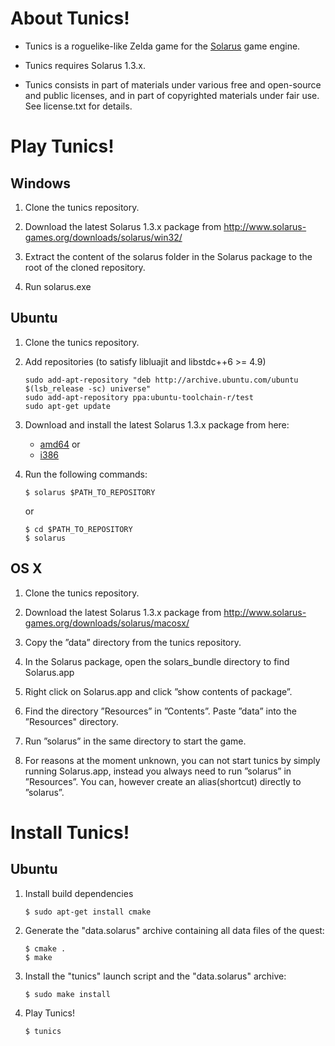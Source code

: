 # About Tunics!

 * Tunics is a roguelike-like Zelda game for the [Solarus](http://solarus-games.org) game engine.

 * Tunics requires Solarus 1.3.x.

 * Tunics consists in part of materials under various free and open-source and public licenses, and in part of copyrighted materials under fair use. See license.txt for details.


# Play Tunics!

## Windows
 
 1. Clone the tunics repository.

 2. Download the latest Solarus 1.3.x package from http://www.solarus-games.org/downloads/solarus/win32/ 
 
 3. Extract the content of the solarus folder in the Solarus package to the root of the cloned repository.
 
 4. Run solarus.exe

## Ubuntu

 1. Clone the tunics repository.
 
 2. Add repositories (to satisfy libluajit and libstdc++6 >= 4.9)

        sudo add-apt-repository "deb http://archive.ubuntu.com/ubuntu $(lsb_release -sc) universe"
        sudo add-apt-repository ppa:ubuntu-toolchain-r/test
        sudo apt-get update

 3. Download and install the latest Solarus 1.3.x package from here:
    * [amd64](http://www.solarus-games.org/downloads/solarus/debian-amd64) or
    * [i386](http://www.solarus-games.org/downloads/solarus/debian-i386)

 4. Run the following commands:

        $ solarus $PATH_TO_REPOSITORY

    or

        $ cd $PATH_TO_REPOSITORY
        $ solarus


## OS X

 1. Clone the tunics repository.

 2. Download the latest Solarus 1.3.x package from http://www.solarus-games.org/downloads/solarus/macosx/

 3. Copy the ”data” directory from the tunics repository.

 4. In the Solarus package, open the solars_bundle directory to find Solarus.app

 5. Right click on Solarus.app and click ”show contents of package”.

 6. Find the directory ”Resources” in ”Contents”. Paste ”data” into the ”Resources" directory.

 7. Run ”solarus” in the same directory to start the game.

 8. For reasons at the moment unknown, you can not start tunics by simply running Solarus.app, instead you always need to run ”solarus” in ”Resources”. You can, however create an alias(shortcut) directly to ”solarus”.


# Install Tunics!

## Ubuntu

 1. Install build dependencies

        $ sudo apt-get install cmake

 2. Generate the "data.solarus" archive containing all data files of the quest:

        $ cmake .
        $ make

 3. Install the "tunics" launch script and the "data.solarus" archive:

        $ sudo make install

 4. Play Tunics!

        $ tunics
